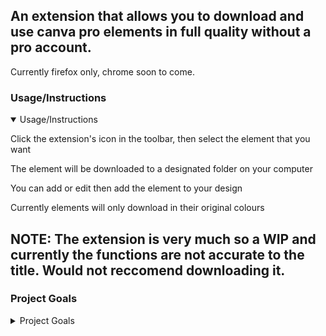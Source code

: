 ## An extension that allows you to download and use canva pro elements in full quality without a pro account.
Currently firefox only, chrome soon to come.

### Usage/Instructions
<details open>
  <summary>Usage/Instructions</summary>

Click the extension's icon in the toolbar, then select the element that you want

The element will be downloaded to a designated folder on your computer

You can add or edit then add the element to your design

Currently elements will only download in their original colours
</details>

## NOTE: The extension is very much so a WIP and currently the functions are not accurate to the title. Would not reccomend downloading it.

### Project Goals
<details>
  <summary>Project Goals</summary>
    
The current main goal of this project is to allow users to easily download and use canva pro elements for free and without loss

In the future, I hope for this extension to automatically add pro elements to projects with customizable colours when clicked
</details>
